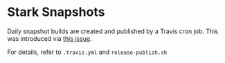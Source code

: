 # Stark Snapshots

Daily snapshot builds are created and published by a Travis cron job.
This was introduced via [this issue](https://github.com/NationalBankBelgium/stark/issues/27).

For details, refer to `.travis.yml` and `release-publish.sh`
